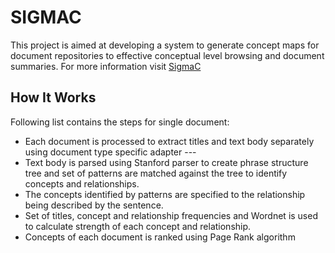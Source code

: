 # SIGMAC #
This project is aimed at developing a system to generate concept maps for document repositories to effective conceptual level browsing and document summaries. For more information visit [SigmaC](http://sigmac.sldigits.com)

## How It Works ##
Following list contains the steps for single document:
  * Each document is processed to extract titles and text body separately using document type specific adapter ---
  * Text body is parsed using Stanford parser to create phrase structure tree and set of patterns are matched against the tree to identify concepts and relationships.
  * The concepts identified by patterns are specified to the relationship being described by the sentence.
  * Set of titles, concept and relationship frequencies and Wordnet is used to calculate strength of each concept and relationship.
  * Concepts of each document is ranked using Page Rank algorithm